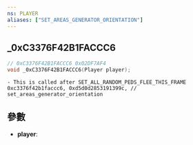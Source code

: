 ```yaml
---
ns: PLAYER
aliases: ["SET_AREAS_GENERATOR_ORIENTATION"]
---
```

## _0xC3376F42B1FACCC6

```c
// 0xC3376F42B1FACCC6 0x02DF7AF4
void _0xC3376F42B1FACCC6(Player player);
```

```
- This is called after SET_ALL_RANDOM_PEDS_FLEE_THIS_FRAME  
0xc3376f42b1faccc6, 0xd5d0d2853191399c, // set_areas_generator_orientation  
```

## 參數
* **player**: 

